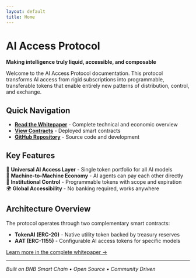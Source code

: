 ```yaml
---
layout: default
title: Home
---
```


# AI Access Protocol

**Making intelligence truly liquid, accessible, and composable**

Welcome to the AI Access Protocol documentation. This protocol transforms AI access from rigid subscriptions into programmable, transferable tokens that enable entirely new patterns of distribution, control, and exchange.

## Quick Navigation

- [**Read the Whitepaper**](README.md) - Complete technical and economic overview
- [**View Contracts**](https://testnet.bscscan.com/address/0x25d8d91c2c85d47b76ab7868588f92b5933e1213) - Deployed smart contracts
- [**GitHub Repository**](https://github.com/taulanti/TokenAI) - Source code and development

## Key Features

🔗 **Universal AI Access Layer** - Single token portfolio for all AI models  
🤖 **Machine-to-Machine Economy** - AI agents can pay each other directly  
🏫 **Institutional Control** - Programmable tokens with scope and expiration  
🌍 **Global Accessibility** - No banking required, works anywhere  

## Architecture Overview

The protocol operates through two complementary smart contracts:

- **TokenAI (ERC-20)** - Native utility token backed by treasury reserves
- **AAT (ERC-1155)** - Configurable AI access tokens for specific models

[Learn more in the complete whitepaper →](README.md)

---

*Built on BNB Smart Chain • Open Source • Community Driven*